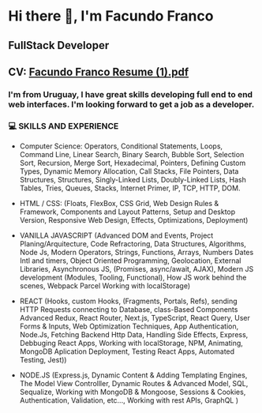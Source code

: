 # Hi there 👋, I'm Facundo Franco
## FullStack Developer

## CV: [Facundo Franco Resume (1).pdf](https://github.com/Facu1906/Presentation/files/14853470/Facundo.Franco.Resume.1.pdf)





### I'm from Uruguay, I have great skills developing full end to end web interfaces. I'm looking forward to get a job as a developer.

### 💻  SKILLS AND EXPERIENCE

* Computer Science: Operators, Conditional Statements, Loops, Command Line, Linear Search, Binary Search, Bubble Sort, Selection Sort, Recursion, Merge Sort, Hexadecimal, Pointers, Defining Custom Types, Dynamic Memory Allocation, Call Stacks, File Pointers, Data Structures, Structures, Singly-Linked Lists, Doubly-Linked Lists, Hash Tables, Tries, Queues, Stacks, Internet Primer, IP, TCP, HTTP, DOM.
  
* HTML / CSS: (Floats, FlexBox, CSS Grid, Web Design Rules & Framework, Components and Layout Patterns, Setup and Desktop Version, Responsive Web Design, Effects, Optimizations, Deployment)

* VANILLA JAVASCRIPT (Advanced DOM and Events, Project Planing/Arquitecture, Code Refractoring, Data Structures, Algorithms, Node Js, Modern Operators, Strings, Functions, Arrays, Numbers Dates Intl and timers, Object Oriented Programming, Geolocation, External Libraries, Asynchronous JS, (Promises, async/await, AJAX), Modern JS development (Modules, Tooling, Functional), How JS work behind the scenes, Webpack Parcel Working with localStorage)

* REACT (Hooks, custom Hooks, (Fragments, Portals, Refs), sending HTTP Requests connecting to Database, class-Based Components Advanced Redux, React Router, Next.js, TypeScript, React Query, User Forms & Inputs, Web Optimization Techniques, App Authentication, Node.Js, Fetching Backend Http Data, Handling Side Effects, Express, Debbuging React Apps, Working with localStorage, NPM, Animating, MongoDB Aplication Deployment, Testing React Apps, Automated Testing, Jest))

* NODE.JS (Express.js, Dynamic Content & Adding Templating Engines, The Model View Controlller, Dynamic Routes & Advanced Model, SQL, Sequalize, Working with MongoDB & Mongoose, Sessions & Cookies, Authentication, Validation, etc..., Working with rest APIs, GraphQL  )
